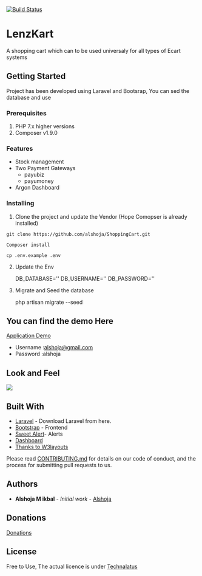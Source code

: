 [![Build Status](https://travis-ci.org/alshoja/ShoppingCart.svg?branch=master)](https://travis-ci.org/alshoja/ShoppingCart)


# LenzKart  
A shopping cart which can to be used universaly for all types of Ecart systems
## Getting Started
Project has been developed using Laravel and Bootsrap, You can sed the database and use
### Prerequisites

1. PHP 7.x higher versions
2. Composer v1.9.0

### Features

* Stock management
* Two Payment Gateways
    * payubiz
    * payumoney
* Argon Dashboard


### Installing

1. Clone the project and update the Vendor (Hope Comopser is already installed)

```
git clone https://github.com/alshoja/ShoppingCart.git
```
```
Composer install
```
```
cp .env.example .env
```

    
2. Update the Env

	DB_DATABASE=''
    DB_USERNAME=''
    DB_PASSWORD=''
    
3. Migrate and Seed the database

    php artisan migrate --seed


## You can find the demo Here


[Application Demo](http://shoppingcart.zenithsbm.com/)

* Username :alshoja@gmail.com
* Password :alshoja

## Look and Feel

<a target="_blank" href="http://shoppingcart.zenithsbm.com"><img src="https://i.imgur.com/T0Po2qO.png"/></a>



## Built With

* [Laravel](https://laravel.com) - Download  Laravel from here.
* [Bootstrap](http://getbootstrap.com/) - Frontend
* [Sweet Alert](http://getbootstrap.com/)- Alerts
* [Dashboard](https://www.creative-tim.com/product/argon-dashboard)
* [Thanks to W3layouts ](https://demo.w3layouts.com/demos_new/template_demo/07-08-2018/goggles-web_Free/1521872807/web/index.html)





Please read [CONTRIBUTING.md](https://github.com/alshoja/Income-Expence-Manager/blob/master/CODE_OF_CONDUCT.md) for details on our code of conduct, and the process for submitting pull requests to us.


## Authors

* **Alshoja M ikbal** - *Initial work* - [Alshoja ](https://github.com/alshoja)

## Donations
[Donations](https://www.paypal.com/cgi-bin/webscr?cmd=_donations&business=alshoja%40gmail%2ecom&lc=US&item_name=Technalatus&no_note=0&currency_code=USD&bn=PP%2dDonationsBF%3abtn_donateCC_LG%2egif%3aNonHostedGuest)





## License

Free to Use, The actual licence is under [Technalatus](http://technalatus.com/)



